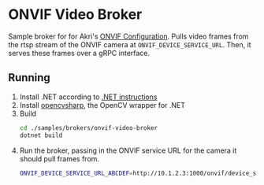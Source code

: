 # ONVIF Video Broker
Sample broker for for Akri's [ONVIF Configuration](https://docs.akri.sh/discovery-handlers/onvif). Pulls video frames
from the rtsp stream of the ONVIF camera at `ONVIF_DEVICE_SERVICE_URL`. Then, it serves these frames over a gRPC
interface. 

## Running
1. Install .NET according to [.NET instructions](https://docs.microsoft.com/dotnet/core/install/linux-ubuntu)
1. Install [opencvsharp](https://github.com/shimat/opencvsharp), the OpenCV wrapper for .NET
1. Build
    ```sh
    cd ./samples/brokers/onvif-video-broker
    dotnet build
    ```
1. Run the broker, passing in the ONVIF service URL for the camera it should pull frames from.
    ```sh
    ONVIF_DEVICE_SERVICE_URL_ABCDEF=http://10.1.2.3:1000/onvif/device_service dotnet run
    ```